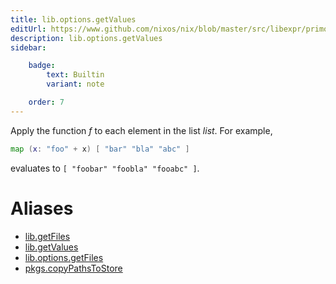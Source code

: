 ```yaml
---
title: lib.options.getValues
editUrl: https://www.github.com/nixos/nix/blob/master/src/libexpr/primops.cc
description: lib.options.getValues
sidebar:

    badge:
        text: Builtin
        variant: note

    order: 7
---
```


Apply the function *f* to each element in the list *list*. For
example,

```nix
map (x: "foo" + x) [ "bar" "bla" "abc" ]
```

evaluates to `[ "foobar" "foobla" "fooabc" ]`.


# Aliases

- [lib.getFiles](/nix-doc-comments/reference/lib/lib-getfiles)
- [lib.getValues](/nix-doc-comments/reference/lib/lib-getvalues)
- [lib.options.getFiles](/nix-doc-comments/reference/lib/options/lib-options-getfiles)
- [pkgs.copyPathsToStore](/nix-doc-comments/reference/pkgs/pkgs-copypathstostore)


